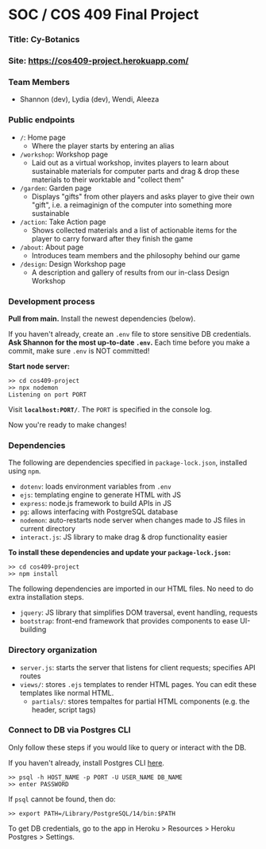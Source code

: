 # SOC / COS 409 Final Project

### Title: Cy-Botanics
### Site: https://cos409-project.herokuapp.com/

### Team Members 
* Shannon (dev), Lydia (dev), Wendi, Aleeza

### Public endpoints

- `/`: Home page
  - Where the player starts by entering an alias
- `/workshop`: Workshop page 
  - Laid out as a virtual workshop, invites players to learn about sustainable materials for computer parts and drag & drop these materials to their worktable and "collect them"
- `/garden`: Garden page 
  - Displays "gifts" from other players and asks player to give their own "gift", i.e. a reimaginign of the computer into something more sustainable
- `/action`: Take Action page 
  - Shows collected materials and a list of actionable items for the player to carry forward after they finish the game
- `/about`: About page 
  - Introduces team members and the philosophy behind our game 
- `/design`: Design Workshop page 
  -  A description and gallery of results from our in-class Design Workshop

### Development process

**Pull from main.** Install the newest dependencies (below).

If you haven't already, create an `.env` file to store sensitive DB credentials. **Ask Shannon for the most up-to-date `.env`.** Each time before you make a commit, make sure `.env` is NOT committed!

**Start node server:**

```
>> cd cos409-project
>> npx nodemon
Listening on port PORT
```

Visit **`localhost:PORT/`**. The `PORT` is specified in the console log.

Now you're ready to make changes!

### Dependencies

The following are dependencies specified in `package-lock.json`, installed using `npm`.

- `dotenv`: loads environment variables from `.env`
- `ejs`: templating engine to generate HTML with JS
- `express`: node.js framework to build APIs in JS
- `pg`: allows interfacing with PostgreSQL database
- `nodemon`: auto-restarts node server when changes made to JS files in current directory
- `interact.js`: JS library to make drag & drop functionality easier

**To install these dependencies and update your `package-lock.json`:**

```
>> cd cos409-project
>> npm install
```

The following dependencies are imported in our HTML files. No need to do extra installation steps.

- `jquery`: JS library that simplifies DOM traversal, event handling, requests
- `bootstrap`: front-end framework that provides components to ease UI-building

### Directory organization

- `server.js`: starts the server that listens for client requests; specifies API routes
- `views/`: stores `.ejs` templates to render HTML pages. You can edit these templates like normal HTML.
  - `partials/`: stores tempaltes for partial HTML components (e.g. the header, script tags)

### Connect to DB via Postgres CLI

Only follow these steps if you would like to query or interact with the DB.

If you haven't already, install Postgres CLI [here](https://www.postgresql.org/download/).

```
>> psql -h HOST_NAME -p PORT -U USER_NAME DB_NAME
>> enter PASSWORD
```

If `psql` cannot be found, then do:

```
>> export PATH=/Library/PostgreSQL/14/bin:$PATH
```

To get DB credentials, go to the app in Heroku > Resources > Heroku Postgres > Settings.
